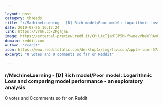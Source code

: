 ```yaml
---

layout: post
category: threads
title: "r/MachineLearning - [D] Rich model/Poor model: Logarithmic Loss and comparing model performance - an exploratory analysis"
date: 2019-08-26 16:17:24
link: https://vrhk.co/2PgajmE
image: https://external-preview.redd.it/CM_UAcTjaMFJP5M-fSwnevVhehFRAvPziB19icpSokg.jpg?auto=webp&s=918ba553b5bd15bde2dcef80bfda3cf3d8389188
domain: reddit.com
author: "reddit"
icon: https://www.redditstatic.com/desktop2x/img/favicon/apple-icon-57x57.png
excerpt: "0 votes and 0 comments so far on Reddit"

---
```


### r/MachineLearning - [D] Rich model/Poor model: Logarithmic Loss and comparing model performance - an exploratory analysis

0 votes and 0 comments so far on Reddit